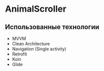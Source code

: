 # AnimalScroller
## Использованные технологии
- MVVM
- Clean Architecture
- Navigation (Single activity)
- Retrofit
- Koin
- Glide
